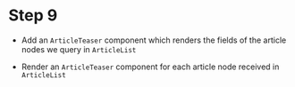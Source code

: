 # Step 9

- Add an `ArticleTeaser` component which renders the fields of the article nodes we query in `ArticleList`

- Render an `ArticleTeaser` component for each article node received in `ArticleList`

